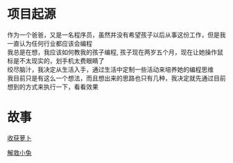 # 项目起源
作为一个爸爸，又是一名程序员，虽然并没有希望孩子以后从事这份工作，但是我一直认为任何行业都应该会编程  
我总是在想，我应该如何教我的孩子编程, 孩子现在两岁五个月，现在让她操作鼠标是不太现实的，划手机太费眼睛了  
绞尽脑汁，我决定从生活入手，通过生活中定制一些活动来培养她的编程思维  
我目前只是有这么一个想法，而且想出来的思路也只有几种，我决定就先通过目前想到的方式来执行一下，看看效果  

# 故事

[收获萝卜](https://github.com/bxxfighting/life-code/blob/master/%E6%94%B6%E8%8E%B7%E8%90%9D%E5%8D%9C.md)  

[解救小兔](https://github.com/bxxfighting/life-code/blob/master/%E6%8B%AF%E6%95%91%E5%B0%8F%E5%85%94.md)  
